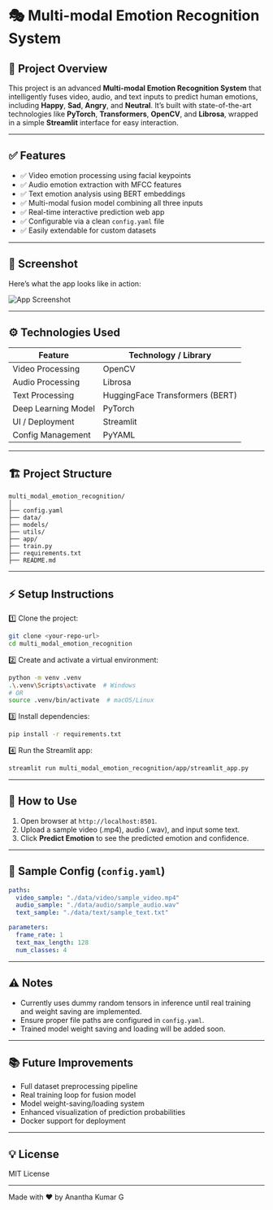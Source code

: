 # 🎭 Multi-modal Emotion Recognition System

## 🚀 Project Overview

This project is an advanced **Multi-modal Emotion Recognition System** that intelligently fuses video, audio, and text inputs to predict human emotions, including **Happy**, **Sad**, **Angry**, and **Neutral**. It’s built with state-of-the-art technologies like **PyTorch**, **Transformers**, **OpenCV**, and **Librosa**, wrapped in a simple **Streamlit** interface for easy interaction.

---

## ✅ Features

- ✅ Video emotion processing using facial keypoints
- ✅ Audio emotion extraction with MFCC features
- ✅ Text emotion analysis using BERT embeddings
- ✅ Multi-modal fusion model combining all three inputs
- ✅ Real-time interactive prediction web app
- ✅ Configurable via a clean `config.yaml` file
- ✅ Easily extendable for custom datasets

---

## 📸 Screenshot

Here’s what the app looks like in action:

![App Screenshot](https://res.cloudinary.com/de1tywvqm/image/upload/v1757834533/Screenshot_2025-09-14_123705_vcvnhm.png)

---

## ⚙️ Technologies Used

| Feature             | Technology / Library           |
|---------------------|--------------------------------|
| Video Processing    | OpenCV                         |
| Audio Processing    | Librosa                        |
| Text Processing     | HuggingFace Transformers (BERT) |
| Deep Learning Model | PyTorch                        |
| UI / Deployment     | Streamlit                      |
| Config Management   | PyYAML                         |

---

## 🏗️ Project Structure

```plaintext
multi_modal_emotion_recognition/
│
├── config.yaml
├── data/
├── models/
├── utils/
├── app/
├── train.py
├── requirements.txt
├── README.md
````

---

## ⚡ Setup Instructions

1️⃣ Clone the project:

```bash
git clone <your-repo-url>
cd multi_modal_emotion_recognition
```

2️⃣ Create and activate a virtual environment:

```bash
python -m venv .venv
.\.venv\Scripts\activate  # Windows
# OR
source .venv/bin/activate  # macOS/Linux
```

3️⃣ Install dependencies:

```bash
pip install -r requirements.txt
```

4️⃣ Run the Streamlit app:

```bash
streamlit run multi_modal_emotion_recognition/app/streamlit_app.py
```

---

## 🚀 How to Use

1. Open browser at `http://localhost:8501`.
2. Upload a sample video (.mp4), audio (.wav), and input some text.
3. Click **Predict Emotion** to see the predicted emotion and confidence.

---

## 📝 Sample Config (`config.yaml`)

```yaml
paths:
  video_sample: "./data/video/sample_video.mp4"
  audio_sample: "./data/audio/sample_audio.wav"
  text_sample: "./data/text/sample_text.txt"

parameters:
  frame_rate: 1
  text_max_length: 128
  num_classes: 4
```

---

## ⚠️ Notes

* Currently uses dummy random tensors in inference until real training and weight saving are implemented.
* Ensure proper file paths are configured in `config.yaml`.
* Trained model weight saving and loading will be added soon.

---

## 📚 Future Improvements

* Full dataset preprocessing pipeline
* Real training loop for fusion model
* Model weight-saving/loading system
* Enhanced visualization of prediction probabilities
* Docker support for deployment

---

## 💡 License

MIT License

---

Made with ❤️ by Anantha Kumar G

```

```
